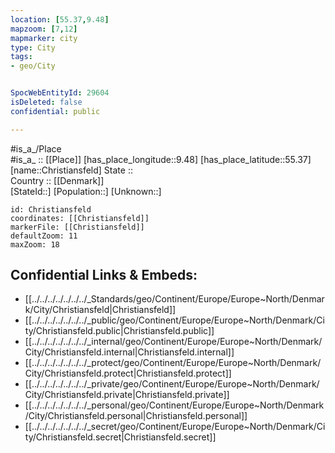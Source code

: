 ```yaml
---
location: [55.37,9.48] 
mapzoom: [7,12] 
mapmarker: city 
type: City
tags:
- geo/City


SpocWebEntityId: 29604
isDeleted: false
confidential: public

---
```

#is_a_/Place  
#is_a_ :: [[Place]] 
[has_place_longitude::9.48] 
[has_place_latitude::55.37] 
[name::Christiansfeld] 
State ::  
Country :: [[Denmark]]  
[StateId::] 
[Population::] 
[Unknown::] 


```leaflet
id: Christiansfeld
coordinates: [[Christiansfeld]] 
markerFile: [[Christiansfeld]] 
defaultZoom: 11 
maxZoom: 18
```


## Confidential Links & Embeds: 
- [[../../../../../../../_Standards/geo/Continent/Europe/Europe~North/Denmark/City/Christiansfeld|Christiansfeld]] 
- [[../../../../../../../_public/geo/Continent/Europe/Europe~North/Denmark/City/Christiansfeld.public|Christiansfeld.public]] 
- [[../../../../../../../_internal/geo/Continent/Europe/Europe~North/Denmark/City/Christiansfeld.internal|Christiansfeld.internal]] 
- [[../../../../../../../_protect/geo/Continent/Europe/Europe~North/Denmark/City/Christiansfeld.protect|Christiansfeld.protect]] 
- [[../../../../../../../_private/geo/Continent/Europe/Europe~North/Denmark/City/Christiansfeld.private|Christiansfeld.private]] 
- [[../../../../../../../_personal/geo/Continent/Europe/Europe~North/Denmark/City/Christiansfeld.personal|Christiansfeld.personal]] 
- [[../../../../../../../_secret/geo/Continent/Europe/Europe~North/Denmark/City/Christiansfeld.secret|Christiansfeld.secret]] 
